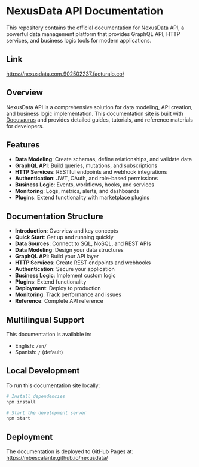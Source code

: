 # NexusData API Documentation

This repository contains the official documentation for NexusData API, a powerful data management platform that provides GraphQL API, HTTP services, and business logic tools for modern applications.
## Link
https://nexusdata.com.902502237.facturalo.co/

## Overview

NexusData API is a comprehensive solution for data modeling, API creation, and business logic implementation. This documentation site is built with [Docusaurus](https://docusaurus.io/) and provides detailed guides, tutorials, and reference materials for developers.

## Features

- **Data Modeling**: Create schemas, define relationships, and validate data
- **GraphQL API**: Build queries, mutations, and subscriptions
- **HTTP Services**: RESTful endpoints and webhook integrations
- **Authentication**: JWT, OAuth, and role-based permissions
- **Business Logic**: Events, workflows, hooks, and services
- **Monitoring**: Logs, metrics, alerts, and dashboards
- **Plugins**: Extend functionality with marketplace plugins

## Documentation Structure

- **Introduction**: Overview and key concepts
- **Quick Start**: Get up and running quickly
- **Data Sources**: Connect to SQL, NoSQL, and REST APIs
- **Data Modeling**: Design your data structures
- **GraphQL API**: Build your API layer
- **HTTP Services**: Create REST endpoints and webhooks
- **Authentication**: Secure your application
- **Business Logic**: Implement custom logic
- **Plugins**: Extend functionality
- **Deployment**: Deploy to production
- **Monitoring**: Track performance and issues
- **Reference**: Complete API reference

## Multilingual Support

This documentation is available in:
- English: `/en/`
- Spanish: `/` (default)

## Local Development

To run this documentation site locally:

```bash
# Install dependencies
npm install

# Start the development server
npm start
```

## Deployment
The documentation is deployed to GitHub Pages at: https://mbescalante.github.io/nexusdata/
